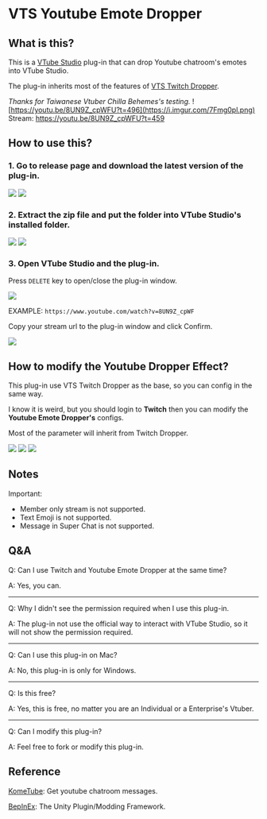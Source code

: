 # VTS Youtube Emote Dropper

## What is this?

This is a [VTube Studio](https://store.steampowered.com/app/1325860/VTube_Studio/) plug-in that can drop Youtube chatroom's emotes into VTube Studio.

The plug-in inherits most of the features of [VTS Twitch Dropper](https://github.com/DenchiSoft/VTubeStudio/wiki/Twitch-Interaction).

_Thanks for Taiwanese Vtuber Chilla Behemes's testing._
![https://youtu.be/8UN9Z_cpWFU?t=496](https://i.imgur.com/7Fmg0pl.png)
Stream: https://youtu.be/8UN9Z_cpWFU?t=459

## How to use this?

### 1. Go to release page and download the latest version of the plug-in.

![](https://i.imgur.com/LQh497E.png)
![](https://i.imgur.com/iQYuTWu.png)

### 2. Extract the zip file and put the folder into VTube Studio's installed folder.

![](https://i.imgur.com/tqObut1.png)
![](https://i.imgur.com/lC0zXA8.png)

### 3. Open VTube Studio and the plug-in.

Press `DELETE` key to open/close the plug-in window.

![](https://i.imgur.com/Z8RAndz.png)

EXAMPLE: `https://www.youtube.com/watch?v=8UN9Z_cpWF`

Copy your stream url to the plug-in window and click Confirm.

![](https://i.imgur.com/VshobEL.png)

## How to modify the Youtube Dropper Effect?

This plug-in use VTS Twitch Dropper as the base, so you can config in the same way.

I know it is weird, but you should login to **Twitch** then you can modify the **Youtube Emote Dropper's** configs.

Most of the parameter will inherit from Twitch Dropper.

![](https://i.imgur.com/SRnRAnZ.png)
![](https://i.imgur.com/3l0rvJ3.png)
![](https://i.imgur.com/y2T8Sga.png)

## Notes

Important:

- Member only stream is not supported.
- Text Emoji is not supported.
- Message in Super Chat is not supported.

## Q&A

Q: Can I use Twitch and Youtube Emote Dropper at the same time?

A: Yes, you can.

---

Q: Why I didn't see the permission required when I use this plug-in.

A: The plug-in not use the official way to interact with VTube Studio, so it will not show the permission required.

---

Q: Can I use this plug-in on Mac?

A: No, this plug-in is only for Windows.

---

Q: Is this free?

A: Yes, this is free, no matter you are an Individual or a Enterprise's Vtuber.

---

Q: Can I modify this plug-in?

A: Feel free to fork or modify this plug-in.

## Reference

[KomeTube](https://github.com/dghkd/KomeTube/tree/master/KomeTube): Get youtube chatroom messages.

[BepInEx](https://github.com/BepInEx/BepInEx): The Unity Plugin/Modding Framework.

